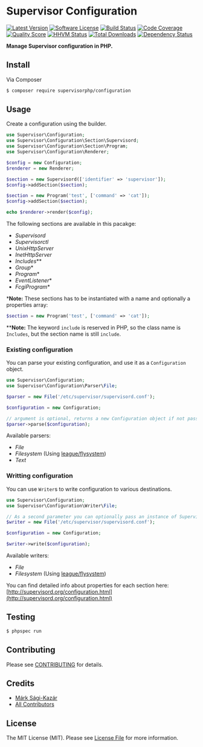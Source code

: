 # Supervisor Configuration

[![Latest Version](https://img.shields.io/github/release/supervisorphp/configuration.svg?style=flat-square)](https://github.com/supervisorphp/configuration/releases)
[![Software License](https://img.shields.io/badge/license-MIT-brightgreen.svg?style=flat-square)](LICENSE)
[![Build Status](https://img.shields.io/travis/supervisorphp/configuration.svg?style=flat-square)](https://travis-ci.org/supervisorphp/configuration)
[![Code Coverage](https://img.shields.io/scrutinizer/coverage/g/supervisorphp/configuration.svg?style=flat-square)](https://scrutinizer-ci.com/g/supervisorphp/configuration)
[![Quality Score](https://img.shields.io/scrutinizer/g/supervisorphp/configuration.svg?style=flat-square)](https://scrutinizer-ci.com/g/supervisorphp/configuration)
[![HHVM Status](https://img.shields.io/hhvm/supervisorphp/configuration.svg?style=flat-square)](http://hhvm.h4cc.de/package/supervisorphp/configuration)
[![Total Downloads](https://img.shields.io/packagist/dt/supervisorphp/configuration.svg?style=flat-square)](https://packagist.org/packages/supervisorphp/configuration)
[![Dependency Status](https://img.shields.io/versioneye/d/php/supervisorphp:configuration.svg?style=flat-square)](https://www.versioneye.com/php/supervisorphp:configuration)

**Manage Supervisor configuration in PHP.**


## Install

Via Composer

``` bash
$ composer require supervisorphp/configuration
```

## Usage

Create a configuration using the builder.

``` php
use Supervisor\Configuration;
use Supervisor\Configuration\Section\Supervisord;
use Supervisor\Configuration\Section\Program;
use Supervisor\Configuration\Renderer;

$config = new Configuration;
$renderer = new Renderer;

$section = new Supervisord(['identifier' => 'supervisor']);
$config->addSection($section);

$section = new Program('test', ['command' => 'cat']);
$config->addSection($section);

echo $renderer->render($config);
```

The following sections are available in this pacakge:

- _Supervisord_
- _Supervisorctl_
- _UnixHttpServer_
- _InetHttpServer_
- _Includes_**
- _Group_*
- _Program_*
- _EventListener_*
- _FcgiProgram_*


*__Note:__ These sections has to be instantiated with a name and optionally a properties array:

``` php
$section = new Program('test', ['command' => 'cat']);
```

**__Note:__ The keyword `include` is reserved in PHP, so the class name is `Includes`, but the section name is still `include`.


### Existing configuration

You can parse your existing configuration, and use it as a `Configuration` object.

``` php
use Supervisor\Configuration;
use Supervisor\Configuration\Parser\File;

$parser = new File('/etc/supervisor/supervisord.conf');

$configuration = new Configuration;

// argument is optional, returns a new Configuration object if not passed
$parser->parse($configuration);
```

Available parsers:

- _File_
- _Filesystem_ (Using [league/flysystem](https://github.com/thephpleague/flysystem))
- _Text_


### Writting configuration

You can use `Writer`s to write configuration to various destinations.

``` php
use Supervisor\Configuration;
use Supervisor\Configuration\Writer\File;

// As a second parameter you can optionally pass an instance of Supervisor\Configuration\Renderer
$writer = new File('/etc/supervisor/supervisord.conf');

$configuration = new Configuration;

$writer->write($configuration);
```

Available writers:

- _File_
- _Filesystem_ (Using [league/flysystem](https://github.com/thephpleague/flysystem))


You can find detailed info about properties for each section here:
[http://supervisord.org/configuration.html](http://supervisord.org/configuration.html)


## Testing

``` bash
$ phpspec run
```


## Contributing

Please see [CONTRIBUTING](CONTRIBUTING.md) for details.


## Credits

- [Márk Sági-Kazár](https://github.com/sagikazarmark)
- [All Contributors](https://github.com/supervisorphp/configuration/contributors)


## License

The MIT License (MIT). Please see [License File](LICENSE) for more information.
